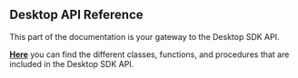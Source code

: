 ## Desktop API Reference

This part of the documentation is your gateway to the Desktop SDK API.

[**Here**](rvui.wpf) you can find the different classes, functions, and
procedures that are included in the Desktop SDK API.
